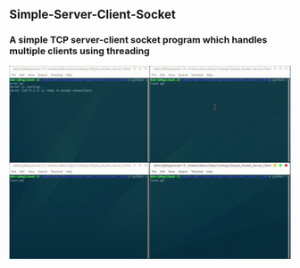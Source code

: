 ## Simple-Server-Client-Socket
### A simple TCP server-client socket program which handles multiple clients using threading
![Farmers Market Finder Demo](demo.gif)
